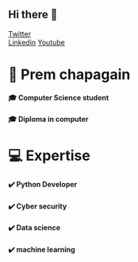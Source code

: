 ## Hi there 👋
<a href="https://twitter.com/PremChapagains" class="button big">Twitter</a>   
<a href="https://www.linkedin.com/in/premchapagain/" class="button big">Linkedin</a>
<a href="https://www.youtube.com/channel/UCacii80yTenZoBCH-3i0TJA" class="button big">Youtube</a>



# 🧍 Prem chapagain
####         🎓 Computer Science student
#### 🎓 Diploma in computer

#  💻 Expertise
#### ✔️ Python Developer
#### ✔️ Cyber security 
#### ✔️ Data science
#### ✔️ machine learning
